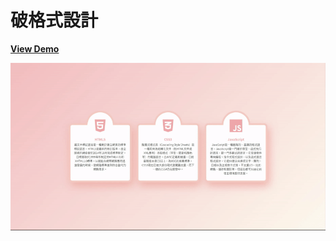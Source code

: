 # 破格式設計

[**View Demo**](https://hwahii.github.io/27LayoutPractices/011-break-box-design/)

![Break box design](https://raw.githubusercontent.com/hwahii/27LayoutPractices/master/screenshots/screencast-011.gif)